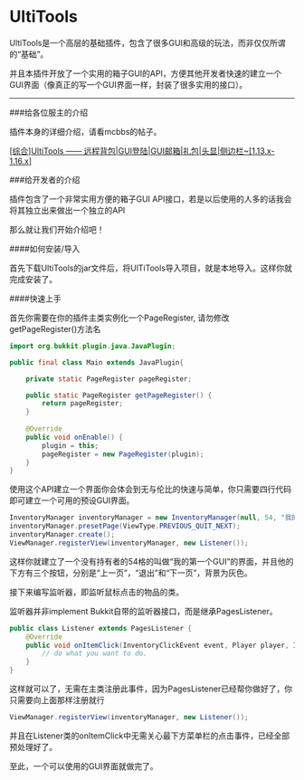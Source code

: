 # UltiTools
UltiTools是一个高层的基础插件，包含了很多GUI和高级的玩法，而非仅仅所谓的“基础”。

并且本插件开放了一个实用的箱子GUI的API，方便其他开发者快速的建立一个GUI界面（像真正的写一个GUI界面一样，封装了很多实用的接口）。

---
###给各位服主的介绍

插件本身的详细介绍，请看mcbbs的帖子。

[[综合]UltiTools —— 远程背包|GUI登陆|GUI邮箱|礼包|头显|侧边栏~[1.13.x-1.16.x]](https://www.mcbbs.net/thread-1062730-1-1.html)

###给开发者的介绍

插件包含了一个非常实用方便的箱子GUI API接口，若是以后使用的人多的话我会将其独立出来做出一个独立的API

那么就让我们开始介绍吧！

####如何安装/导入

首先下载UltiTools的jar文件后，将UlTiTools导入项目，就是本地导入。这样你就完成安装了。

####快速上手

首先你需要在你的插件主类实例化一个PageRegister, 请勿修改getPageRegister()方法名

```java
import org.bukkit.plugin.java.JavaPlugin;

public final class Main extends JavaPlugin{

    private static PageRegister pageRegister;

    public static PageRegister getPageRegister() {
        return pageRegister;
    }
    
    @Override
    public void onEnable() {
        plugin = this;
        pageRegister = new PageRegister(plugin);
    }
}
```

使用这个API建立一个界面你会体会到无与伦比的快速与简单，你只需要四行代码即可建立一个可用的预设GUI界面。

```java
InventoryManager inventoryManager = new InventoryManager(null, 54, "我的第一个GUI", true);
inventoryManager.presetPage(ViewType.PREVIOUS_QUIT_NEXT);
inventoryManager.create();
ViewManager.registerView(inventoryManager, new Listener());
```

这样你就建立了一个没有持有者的54格的叫做“我的第一个GUI”的界面，并且他的下方有三个按钮，分别是“上一页”，“退出”和“下一页”，背景为灰色。

接下来编写监听器，即监听鼠标点击的物品的类。

监听器并非implement Bukkit自带的监听器接口，而是继承PagesListener。

```java
public class Listener extends PagesListener {
    @Override
    public void onItemClick(InventoryClickEvent event, Player player, InventoryManager inventoryManager, ItemStack clickedItem) {
        // do what you want to do.
    }
}
```

这样就可以了，无需在主类注册此事件，因为PagesListener已经帮你做好了，你只需要向上面那样注册就行

```java
ViewManager.registerView(inventoryManager, new Listener());
```

并且在Listener类的onItemClick中无需关心最下方菜单栏的点击事件，已经全部预处理好了。

至此，一个可以使用的GUI界面就做完了。



